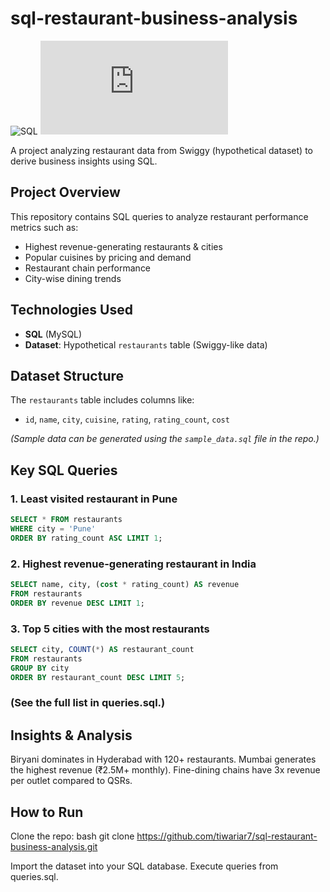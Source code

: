 # sql-restaurant-business-analysis
![SQL](https://img.shields.io/badge/SQL-Data%20Analysis-blue) 
![GitHub](https://img.shields.io/github/repo-size/tiwariar7/sql-restaurant-business-analysis/edit/main/README.md)  

A project analyzing restaurant data from Swiggy (hypothetical dataset) to derive business insights using SQL.  
## **Project Overview**  
This repository contains SQL queries to analyze restaurant performance metrics such as:  
- Highest revenue-generating restaurants & cities  
- Popular cuisines by pricing and demand  
- Restaurant chain performance  
- City-wise dining trends  

## **Technologies Used**  
- **SQL** (MySQL)  
- **Dataset**: Hypothetical `restaurants` table (Swiggy-like data)  

## **Dataset Structure**  
The `restaurants` table includes columns like:  
- `id`, `name`, `city`, `cuisine`, `rating`, `rating_count`, `cost`  

*(Sample data can be generated using the `sample_data.sql` file in the repo.)*  

##  **Key SQL Queries**  

### 1. **Least visited restaurant in Pune**  
   ```sql
   SELECT * FROM restaurants 
   WHERE city = 'Pune' 
   ORDER BY rating_count ASC LIMIT 1;
  ```
### 2. **Highest revenue-generating restaurant in India**
  ```sql
  SELECT name, city, (cost * rating_count) AS revenue
  FROM restaurants 
  ORDER BY revenue DESC LIMIT 1;
  ```
### 3. **Top 5 cities with the most restaurants**
  ```sql
  SELECT city, COUNT(*) AS restaurant_count
  FROM restaurants 
  GROUP BY city 
  ORDER BY restaurant_count DESC LIMIT 5;
  ```
### (See the full list in queries.sql.)
## **Insights & Analysis**
Biryani dominates in Hyderabad with 120+ restaurants.
Mumbai generates the highest revenue (₹2.5M+ monthly).
Fine-dining chains have 3x revenue per outlet compared to QSRs.

## **How to Run**
Clone the repo:
bash
git clone https://github.com/tiwariar7/sql-restaurant-business-analysis.git

Import the dataset into your SQL database.
Execute queries from queries.sql.
